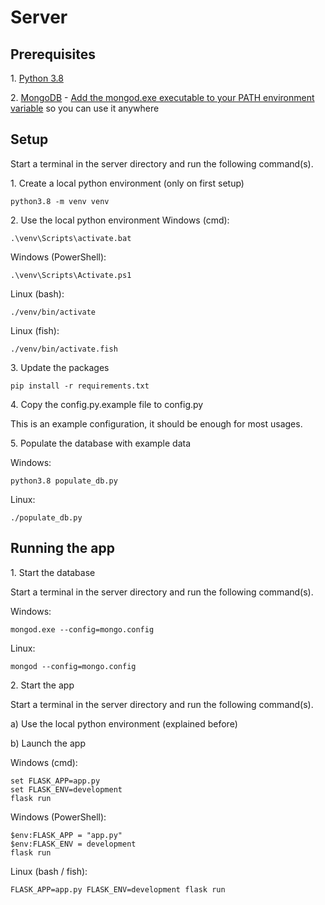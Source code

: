 # Server


## Prerequisites
1\. [Python 3.8](https://www.python.org/downloads/)

2\. [MongoDB](https://docs.mongodb.com/manual/administration/install-community/)
    - [Add the mongod.exe executable to your PATH environment variable](https://docs.microsoft.com/en-us/azure/virtual-machines/windows/install-mongodb#configure-the-vm-and-mongodb)
    so you can use it anywhere
    
## Setup

Start a terminal in the server directory and run the following command(s).

1\. Create a local python environment
(only on first setup)
```
python3.8 -m venv venv
```

2\. Use the local python environment
Windows (cmd):
```
.\venv\Scripts\activate.bat
```

Windows (PowerShell):
```
.\venv\Scripts\Activate.ps1
```

Linux (bash):
```
./venv/bin/activate
```

Linux (fish):
```
./venv/bin/activate.fish
```

3\. Update the packages
```
pip install -r requirements.txt
```

4\. Copy the config.py.example file to config.py

This is an example configuration, it should be enough for most usages.

5\. Populate the database with example data

Windows:
```
python3.8 populate_db.py
```

Linux:
```
./populate_db.py
```

## Running the app
1\. Start the database

Start a terminal in the server directory and run the following command(s).

Windows:
```
mongod.exe --config=mongo.config
```

Linux:
```
mongod --config=mongo.config
```

2\. Start the app
 
Start a terminal in the server directory and run the following command(s).

a) Use the local python environment (explained before)

b) Launch the app

Windows (cmd):
```
set FLASK_APP=app.py
set FLASK_ENV=development
flask run
```

Windows (PowerShell):
```
$env:FLASK_APP = "app.py"
$env:FLASK_ENV = development
flask run
```

Linux (bash / fish):
```
FLASK_APP=app.py FLASK_ENV=development flask run
```
